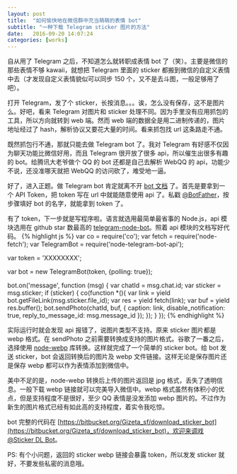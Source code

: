 ```yaml
---
layout: post
title:  "如何愉快地在微信群中充当萌萌的表情 bot"
subtitle: "一种下载 Telegram sticker 图片的方法"
date:   2016-09-20 14:07:24
categories: [works]
---
```

自从用了 Telegram 之后，不知道怎么就转职成表情 bot 了（笑）。主要是微信的那些表情不够 kawaii，就想把 Telegram 里面的 sticker 都搬到微信的自定义表情中去（才发现自定义表情貌似可以同步 150 个，又不是去斗图，一般足够用了吧）。

打开 Telegram，发了个 sticker，长按消息。。。诶，怎么没有保存，这不是图片么。好吧，看来 Telegram 对图片和 sticker 处理不同。因为手里没有应用抓包的工具，所以方向就转到 web 端。然而 web 端的数据全是用二进制传递的，图片地址经过了 hash，解析协议又要花大量的时间。看来抓包找 url 这条路走不通。

既然抓包行不通，那就只能去做 Telegram bot 了。我对 Telegram 有好感不仅因为聊天功能比微信好用，而且 Telegram 很开放了很多 api，所以催生出很多有趣的 bot。给腾讯大老爷做个 QQ 的 bot 还都是自己去解析 WebQQ 的 api，功能少不说，还没准哪天就把 WebQQ 的访问砍了，难受地一逼。

好了，进入正题。做 Telegram bot 肯定就离不开 [bot 文档](https://core.telegram.org/bots/) 了。首先是要拿到一个 API Token，把 token 写在 url 中就能随意使用 api 了。私戳 [@BotFather](https://telegram.me/botfather)，按步骤填好 bot 的名字，就能拿到 token 了。

有了 token，下一步就是写程序啦。语言就选用最简单最省事的 Node.js，api 模块选用在 github star 数最高的 [telegram-node-bot](https://www.npmjs.com/package/telegram-node-bot)。照着 api 模块的文档写好代码。
{% highlight js %}
var co = require('co');
var fetch = require('node-fetch');
var TelegramBot = require('node-telegram-bot-api');

var token = 'XXXXXXXX';

var bot = new TelegramBot(token, {polling: true});

bot.on('message', function (msg) {
    var chatId = msg.chat.id;
    var sticker = msg.sticker;
    if (sticker) {
        co(function *(){
            var link = yield bot.getFileLink(msg.sticker.file_id);
            var res = yield fetch(link);
            var buf = yield res.buffer();
            bot.sendPhoto(chatId, buf, {
                caption: link,
                disable_notification: true,
                reply_to_message_id: msg.message_id
            });
        });
    }
});
{% endhighlight %}

实际运行时就会发现 api 报错了，说图片类型不支持。原来 sticker 图片都是 webp 格式。在 sendPhoto 之前需要转换成支持的图片格式。谷歌了一番之后，选择使用 [node-webp](https://www.npmjs.com/package/cwebp) 库转换。这样就完成了一个简单的 sticker bot。给 bot 发送 sticker，bot 会返回转换后的图片及 webp 文件链接。这样无论是保存图片还是保存 webp 都可以作为表情添加到微信中。

美中不足的是，node-webp 转换后上传的图片返回是 jpg 格式，丢失了透明信息。一般下载 webp 链接就可以完美导入微信中。webp 格式虽然有体积小的优点，但是支持程度不是很好，至少 QQ 表情是没发添加 webp 图片的。不过作为新生的图片格式已经有如此高的支持程度，着实令我吃惊。

bot 完整的代码在 [https://bitbucket.org/Gizeta_sf/download_sticker_bot](https://bitbucket.org/Gizeta_sf/download_sticker_bot)，欢迎来调戏 [@Sticker DL Bot](https://telegram.me/sticker_download_bot)。

PS: 有个小问题，返回的 sticker webp 链接会暴露 token，所以发发 sticker 就好，不要发些私密的消息哦。